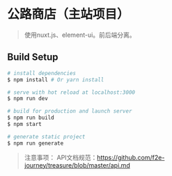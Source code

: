 # 公路商店（主站项目）

> 使用nuxt.js、element-ui。前后端分离。

## Build Setup

``` bash
# install dependencies
$ npm install # Or yarn install

# serve with hot reload at localhost:3000
$ npm run dev

# build for production and launch server
$ npm run build
$ npm start

# generate static project
$ npm run generate
```

> 注意事项：
> API文档规范：https://github.com/f2e-journey/treasure/blob/master/api.md

